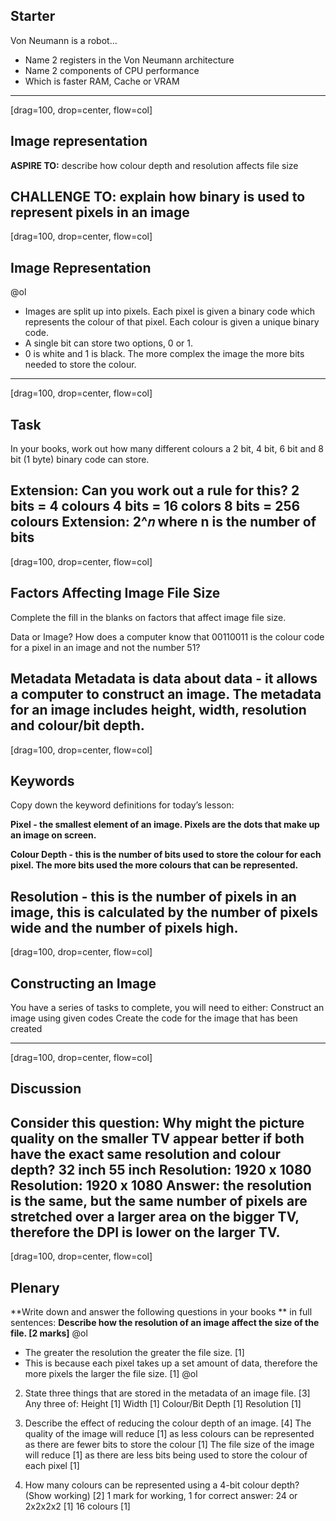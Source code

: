 ## Starter

Von Neumann is a robot...

- Name 2 registers in the Von Neumann architecture
- Name 2 components of CPU performance
- Which is faster RAM, Cache or VRAM

---
[drag=100, drop=center, flow=col]

## Image representation

**ASPIRE TO:**
describe how colour depth and resolution affects file size

**CHALLENGE TO:**
explain how binary is used to represent pixels in an image
---
[drag=100, drop=center, flow=col]

## Image Representation
@ol
- Images are split up into pixels. Each pixel is given a binary code which represents the colour of that pixel. Each colour is given a unique binary code.
- A single bit can store two options, 0 or 1. 
- 0 is white and 1 is black. The more complex the image the more bits needed to store the colour.

---
[drag=100, drop=center, flow=col]

## Task
In your books, work out how many different colours a 2 bit, 4 bit, 6 bit and 8 bit (1 byte) binary code can store. 

**Extension: Can you work out a rule for this?**
2 bits = 4 colours
4 bits = 16 colors
8 bits = 256 colours
Extension: 2^𝑛  where n is the number of bits
---
[drag=100, drop=center, flow=col]

## Factors Affecting Image File Size
Complete the fill in the blanks on factors that affect image file size.

Data or Image?
How does a computer know that 00110011 is the colour 
code for a pixel in an image and not the number 51?

Metadata
Metadata is data about data - it allows a computer to construct an image. The metadata for an image includes height, width, resolution and colour/bit depth.
---
[drag=100, drop=center, flow=col]
## Keywords
Copy down the keyword definitions for today’s lesson:

**Pixel - the smallest element of an image. Pixels are the dots that make up an image on screen.**

**Colour Depth -  this is the number of bits used to store the colour for each pixel. The more bits used the more colours that can be represented.**

**Resolution - this is the number of pixels in an image, this is calculated by the number of pixels wide and the number of pixels high.**
---
[drag=100, drop=center, flow=col]

## Constructing an Image
You have a series of tasks to complete, you will need to either:
Construct an image using given codes
Create the code for the image that has been created

---
[drag=100, drop=center, flow=col]
## Discussion
Consider this question:
Why might the picture quality on the smaller TV appear better if both have the exact same resolution and colour depth?
32 inch
55 inch
Resolution: 1920 x 1080
Resolution: 1920 x 1080
Answer: the resolution is the same, but the same number of pixels are stretched over a larger area on the bigger TV, therefore the DPI is lower on the larger TV.
---
[drag=100, drop=center, flow=col]

## Plenary

**Write down and answer the following questions in your books **
in full sentences:
**Describe how the resolution of an image affect the size of the file. [2 marks]**
@ol
- The greater the resolution the greater the file size. [1]
- This is because each pixel takes up a set amount of data, therefore the more pixels the larger the file size. [1]
@ol
2. State three things that are stored in the metadata of an image file. [3]
Any three of:
Height [1]
Width [1]
Colour/Bit Depth [1]
Resolution [1]

3. Describe the effect of reducing the colour depth of an image. [4]
The quality of the image will reduce [1] as less colours can be represented as there are fewer bits to store the colour [1]
The file size of the image will reduce [1] as there are less bits being used to store the colour of each pixel [1]

4. How many colours can be represented using a 4-bit colour depth? 
(Show working) [2]
1 mark for working, 1 for correct answer:
24 or 2x2x2x2 [1]
16 colours [1]




